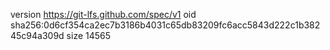 version https://git-lfs.github.com/spec/v1
oid sha256:0d6cf354ca2ec7b3186b4031c65db83209fc6acc5843d222c1b38245c94a309d
size 14565
